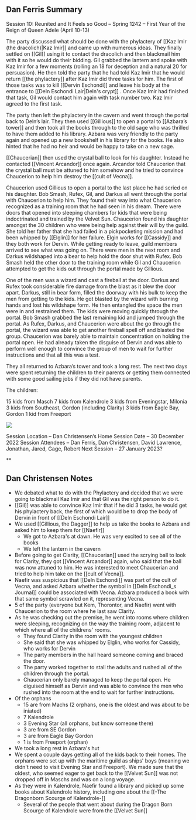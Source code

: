 
## Dan Ferris Summary
Session 10: Reunited and It Feels so Good – Spring 1242 – First Year of the Reign of Queen Adele (April 10-13)

The party discussed what should be done with the phylactery of [[Kaz Imir (the dracolich)|Kaz Imir]] and came up with numerous ideas. They finally settled on [[Gil]] using it to contact the dracolich and then blackmail him with it so he would do their bidding. Gil grabbed the lantern and spoke with Kaz Imir for a few moments (rolling an 18 for deception and a natural 20 for persuasion). He then told the party that he had told Kaz Imir that he would return [[the phylactery]] after Kaz Imir did three tasks for him. The first of those tasks was to kill [[Dervin Eschondi]] and leave his body at the entrance to [[Deln Eschondi Lair|Deln's crypt]] . Once Kaz Imir had finished that task, Gil would contact him again with task number two. Kaz Imir agreed to the first task.

The party then left the phylactery in the cavern and went through the portal back to Deln’s lair. They then used [[Gillious]] to open a portal to [[Azbara’s tower]] and then took all the books through to the old sage who was thrilled to have them added to his library. Azbara was very friendly to the party again and opened up a new bookshelf in his library for the books. He also hinted that he had no heir and would be happy to take on a new sage.

[[Chaucerian]] then used the crystal ball to look for his daughter. Instead he contacted [[Vincent Arcandor]] once again. Arcandor told Chaucerion that the crystal ball must be attuned to him somehow and he tried to convince Chaucerion to help him destroy the [[cult of Vecna]].

Chaucerion used Gillious to open a portal to the last place he had scried on his daughter. Bob Smash, Rufex, Gil, and Darkus all went through the portal with Chaucerion to help him. They found their way into what Chaucerion recognized as a training room that he had seen in his dream. There were doors that opened into sleeping chambers for kids that were being indoctrinated and trained by the Velvet Sun. Chaucerion found his daughter amongst the 30 children who were being help against their will by the guild. She told her father that she had failed in a pickpocketing mission and had been whipped by [[Elglin]] for her failure. Elgin works for [[Cassidy]] and they both work for Dervin. While getting ready to leave, guild members arrived to see what was going on. There were men in the next room and Darkus wildshaped into a bear to help hold the door shut with Rufex. Bob Smash held the other door to the training room while Gil and Chaucerion attempted to get the kids out through the portal made by Gillious.

One of the men was a wizard and cast a fireball at the door. Darkus and Rufex took considerable fire damage from the blast as it blew the door apart. Darkus, still in bear form, filled the doorway with his bulk to keep the men from getting to the kids. He got blasted by the wizard with burning hands and lost his wildshape form. He then entangled the space the men were in and restrained them. The kids were moving quickly through the portal. Bob Smash grabbed the last remaining kid and jumped through the portal. As Rufex, Darkus, and Chaucerion were about the go through the portal, the wizard was able to get another fireball spell off and blasted the group. Chaucerion was barely able to maintain concentration on holding the portal open. He had already taken the disguise of Dervin and was able to perform well enough to convince the group of men to wait for further instructions and that all this was a test.

They all returned to Azbara’s tower and took a long rest. The next two days were spent returning the children to their parents or getting them connected with some good sailing jobs if they did not have parents. 

The children:

15 kids from Masch
7 kids from Kalendrole
3 kids from Eveningstar, Milonia
3 kids from Southeast, Gordon (including Clarity)
3 kids from Eagle Bay, Gordon
1 kid from Freeport

  
 ![](https://lh6.googleusercontent.com/40bjZvKm9_FHfNQIpOPOqsbtUCHqqAfkfQqflSa-FICtVN9WoBIuoxQBUawczRQ2OdW5UDHHcRB6-FxlBCBimjTta64mHG_58v7r4hL1lnbR6ePEjatLjHVzfhbXldO3GE1O_qHnMtxgUgb5XWxnldBwryYqWJJFcWEO1xEQmUIr8mvyEWmg5dZ-gsOQNg)

  

Session Location – Dan Christensen’s Home
Session Date – 30 December 2022
Session Attendees – Dan Ferris, Dan Christensen, David Lawrence, Jonathan, Jared, Gage, Robert
Next Session – 27 January 2023?

**

## Dan Christensen Notes
- We debated what to do with the Phylactery and decided that we were going to blackmail Kaz Imir and that Gil was the right person to do it.
- [[Gil]] was able to convince Kaz Imir that if he did 3 tasks, he would get his phylactery back, the first of which would be to drop the body of Dervin in front of [[Deln Eschondi Lair]]
- We used [[Gillious, the Dagger]] to help us take the books to Azbara and asked him to keep them for [[Naefir]]
	- We got to Azbara's at dawn.  He was very excited to see all of the books
	- We left the lantern in the cavern
- Before going to get Clarity, [[Chaucerian]] used the scrying ball to look for Clarity, they got [[Vincent Arcandor]] again, who said that the ball was now attuned to him.  He was interested to meet Chaucerian and tried to help him take on the [[cult of Vecna]].
- Naefir was suspicious that [[Deln Eschondi]] was part of the cult of Vecna, and asked Azbara whether the symbol in [[Deln Eschondi_s Journal]] could be associated with Vecna.  Azbara produced a book with that same symbol scrawled on it, representing Vecna.
- 5 of the party (everyone but Kem, Thorontor, and Naefir) went with Chaucerion to the room where he last saw Clarity.
- As he was checking out the premise, he went into rooms where children were sleeping, recognizing on the way the training room, adjacent to which where all of the childrens' rooms.
	- They found Clarity in the room with the youngest children
	- She said that she was whipped by Elglin, who works for Cassidy, who works for Dervin
	- The party members in the hall heard someone coming and braced the door.
	- The party worked together to stall the adults and rushed all of the children through the portal.
	- Chaucerian only barely managed to keep the portal open.  He diguised himself as Dervin and was able to convince the men who rushed into the room at the end to wait for further instructions.
- Of the orphans
	- 15 are from Machs (2 orphans, one is the oldest and was about to be iniated)
	- 7 Kalendrole
	- 3 Evening Star (all orphans, but know someone there)
	- 3 are from SE Gordon
	- 3 are from Eagle Bay Gordon
	- 1 is from Freeport (orphan)
- We took a long rest in Azbara's hut
- We spent a couple days getting all of the kids back to their homes.  The orphans were set up with the maritime guild as ships' boys (meaning we didn't need to visit Evening Star and Freeport).  We made sure that the oldest, who seemed eager to get back to the [[Velvet Sun]] was not dropped off in Maschs and was on a long voyage.
- As they were in Kalendrole, Naefir found a library and picked up some books about Kalendrole history, including one about the [[-The Dragonborn Scourge of Kalendrole-]]
	- Several of the people that went about during the Dragon Born Scourge of Kalendrole were from the [[Velvet Sun]]